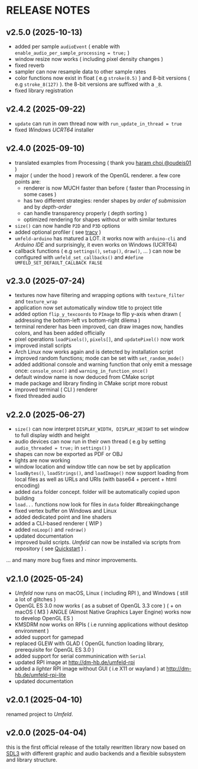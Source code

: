 # RELEASE NOTES

## v2.5.0 (2025-10-13)

- added per sample `audioEvent` ( enable with `enable_audio_per_sample_processing = true;` )
- window resize now works ( including pixel density changes )
- fixed reverb
- sampler can now resample data to other sample rates
- color functions now exist in float ( e.g `stroke(0.5)` ) and 8-bit versions ( e.g `stroke_8(127)` ). the 8-bit versions are suffixed with a `_8`.
- fixed library registration

## v2.4.2 (2025-09-22)

- `update` can run in own thread now with `run_update_in_thread = true`
- fixed *Windows UCRT64* installer

## v2.4.0 (2025-09-10)

- translated examples from Processing ( thank you [haram choi @oudeis01](https://github.com/oudeis01) )
- major ( under the hood ) rework of the OpenGL renderer. a few core points are:
    - renderer is now MUCH faster than before ( faster than Processing in some cases )
    - has two different strategies: render shapes by *order of submission* and by *depth-order*
    - can handle transparency properly ( depth sorting )
    - optimized rendering for shapes without or with similar textures 
- `size()` can now handle `P2D` and `P3D` options
- added optional profiler ( see [tracy](https://github.com/wolfpld/tracy) )
- `umfeld-arduino` has matured a LOT. it works now with `arduino-cli` and *Arduino IDE* and surprisingly, it even works on Windows (UCRT64)
- callback functions ( e.g `settings()`, `setup()`, `draw()`, … ) can now be configured with `umfeld_set_callbacks()` and `#define UMFELD_SET_DEFAULT_CALLBACK FALSE`

## v2.3.0 (2025-07-24)

- textures now have filtering and wrapping options with `texture_filter` and `texture_wrap`
- application now set automatically window title to project title
- added option `flip_y_texcoords` to `PImage` to flip y-axis when drawn ( addressing the bottom-left vs bottom-right dilema )
- terminal renderer has been improved, can draw images now, handles colors, and has been added officially
- pixel operations `loadPixels()`, `pixels[]`, and `updatePixel()` now work
- improved install scripts
- Arch Linux now works again and is detected by installation script
- improved random functions; mode can be set with `set_random_mode()`
- added additional console and warning function that only emit a message once: `console_once()` and `warning_in_function_once()`
- default window name is now deduced from CMake script
- made package and library finding in CMake script more robust 
- improved terminal ( CLI ) renderer
- fixed threaded audio

## v2.2.0 (2025-06-27)

- `size()` can now interpret `DISPLAY_WIDTH, DISPLAY_HEIGHT` to set window to full display width and height
- audio devices can now run in their own thread ( e.g by setting `audio_threaded = true;` in `settings()` )
- shapes can now be exported as PDF or OBJ
- lights are now working
- window location and window title can now be set by application
- `loadBytes()`, `loadStrings()`, and `loadImage()` now support loading from local files as well as URLs and URIs (with base64 + percent + html encoding)
- added `data` folder concept. folder will be automatically copied upon building
- `load...` functions now look for files in `data` folder #breakingchange
- fixed vertex buffer on Windows and Linux
- added dedicated point and line shaders
- added a CLI-based renderer ( WIP )
- added `noLoop()` and `redraw()`
- updated documentation
- improved build scripts. *Umfeld* can now be installed via scripts from repository ( see [Quickstart](README.md#Quickstart) ) .

... and many more bug fixes and minor improvements.

## v2.1.0 (2025-05-24)

- *Umfeld* now runs on macOS, Linux ( including RPI ), and Windows ( still a lot of glitches )
- OpenGL ES 3.0 now works ( as a subset of OpenGL 3.3 core ) ( + on macOS ( M3 ) ANGLE (Almost Native Graphics Layer Engine) works now to develop OpenGL ES )
- KMSDRM now works on RPIs ( i.e running applications without desktop environment )
- added support for gamepad
- replaced GLEW with GLAD ( OpenGL function loading library, prerequisite for OpenGL ES 3.0 )
- added support for serial communinication with `Serial`
- updated RPI image at http://dm-hb.de/umfeld-rpi
- added a *lighter* RPI image without GUI ( i.e X11 or wayland ) at http://dm-hb.de/umfeld-rpi-lite
- updated documentation

## v2.0.1 (2025-04-10)

renamed project to *Umfeld*.

## v2.0.0 (2025-04-04)

this is the first official release of the totally rewritten library now based on [SDL3](https://wiki.libsdl.org/SDL3) with different graphic and audio backends and a flexible subsystem and library structure.
